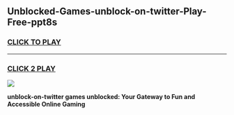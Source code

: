 
## Unblocked-Games-unblock-on-twitter-Play-Free-ppt8s
<h3>
<a href="https://premium76.site?title=unblock-on-twitter&ref=20M">CLICK TO PLAY</a></h3>
<hr>

<h3>
<a href="https://premium76.site?title=unblock-on-twitter&ref=20M">CLICK 2 PLAY</a>
  
</h3>

<a href="https://premium76.site?title=unblock-on-twitter&ref=19M"><img src="https://clearcache.store/games.png"></a>


**unblock-on-twitter games unblocked: Your Gateway to Fun and Accessible Online Gaming**
